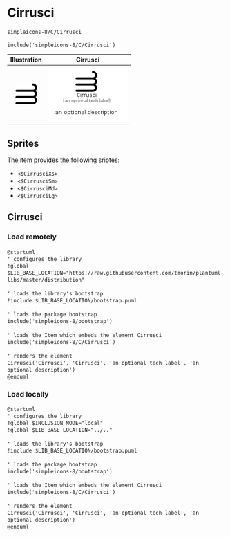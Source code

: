 # Cirrusci


```text
simpleicons-8/C/Cirrusci
```

```text
include('simpleicons-8/C/Cirrusci')
```



| Illustration | Cirrusci |
| :---: | :---: |
| ![illustration for Illustration](../../simpleicons-8/C/Cirrusci.png) | ![illustration for Cirrusci](../../simpleicons-8/C/Cirrusci.Local.png) |



## Sprites
The item provides the following sriptes:

- `<$CirrusciXs>`
- `<$CirrusciSm>`
- `<$CirrusciMd>`
- `<$CirrusciLg>`





## Cirrusci

### Load remotely
```plantuml
@startuml
' configures the library
!global $LIB_BASE_LOCATION="https://raw.githubusercontent.com/tmorin/plantuml-libs/master/distribution"

' loads the library's bootstrap
!include $LIB_BASE_LOCATION/bootstrap.puml

' loads the package bootstrap
include('simpleicons-8/bootstrap')

' loads the Item which embeds the element Cirrusci
include('simpleicons-8/C/Cirrusci')

' renders the element
Cirrusci('Cirrusci', 'Cirrusci', 'an optional tech label', 'an optional description')
@enduml
```

### Load locally
```plantuml
@startuml
' configures the library
!global $INCLUSION_MODE="local"
!global $LIB_BASE_LOCATION="../.."

' loads the library's bootstrap
!include $LIB_BASE_LOCATION/bootstrap.puml

' loads the package bootstrap
include('simpleicons-8/bootstrap')

' loads the Item which embeds the element Cirrusci
include('simpleicons-8/C/Cirrusci')

' renders the element
Cirrusci('Cirrusci', 'Cirrusci', 'an optional tech label', 'an optional description')
@enduml
```

